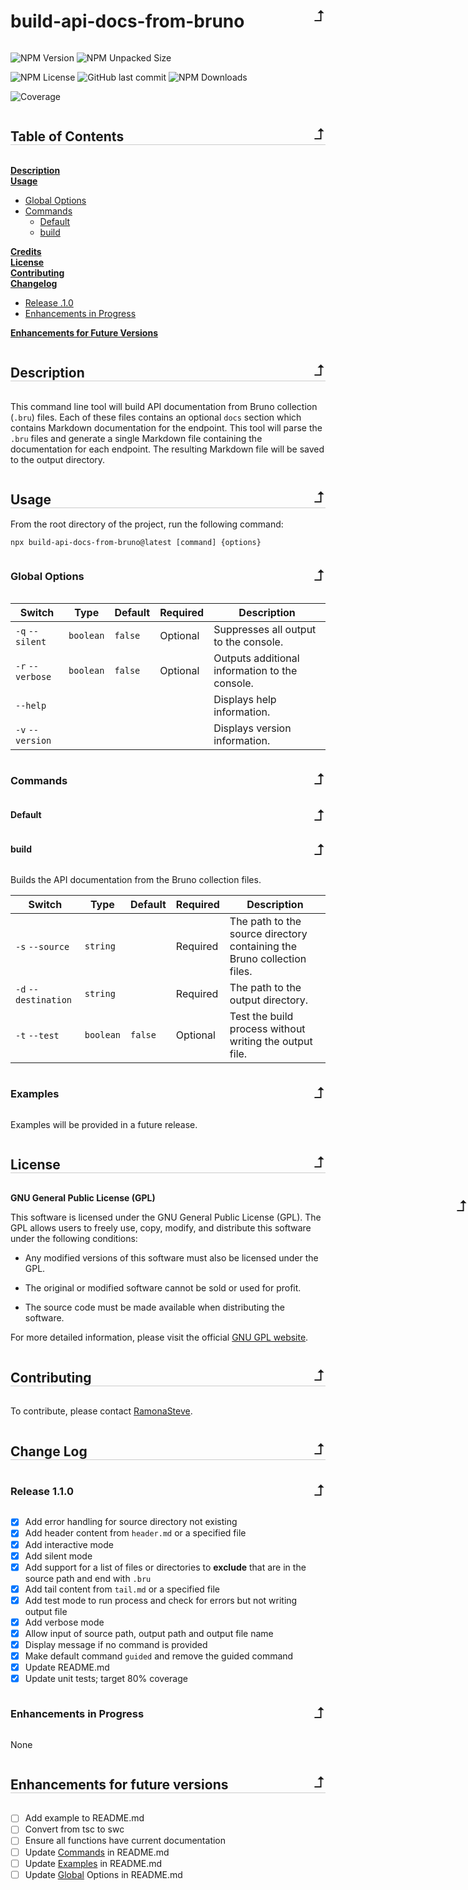 <style>
  .back-to-top {
    font-size: 24px;
    margin-left: auto;
    position: absolute;
    right: 0;
    text-decoration: none;
    top: 50%;
    transform: translateY(-50%) scale(1, -1);
  }

  h2 {
    border-bottom: 1px solid #ccc;
    flex: 1;
  }

  .header-wrapper {
    align-items: center;
    display: flex;
    justify-content: space-between;
    position: relative;
    width: 100%;
  }
</style>

<div class="header-wrapper">
  <h1 id="top">build-api-docs-from-bruno</h1>
  <a class="back-to-top" href="#top">&#x21B4;</a>
</div>

![NPM Version](https://img.shields.io/npm/v/build-api-docs-from-bruno)
![NPM Unpacked Size](https://img.shields.io/npm/unpacked-size/build-api-docs-from-bruno)

![NPM License](https://img.shields.io/npm/l/build-api-docs-from-bruno)
![GitHub last commit](https://img.shields.io/github/last-commit/WorldOfMaze/build-api-docs-from-bruno)
![NPM Downloads](https://img.shields.io/npm/dw/build-api-docs-from-bruno)

![Coverage](./coverage/badge-statements.svg)

<div class="header-wrapper">
  <h2 id="toc">Table of Contents</h2>
  <a class="back-to-top" href="#top">&#x21B4;</a>
</div>

**[Description](#description)**<br> **[Usage](#usage)**<br>

- [Global Options](#global-options)<br>
- [Commands](#commands)<br>
  - [Default](#default)<br>
  - [build](#build)<br>

**[Credits](#credits)**<br> **[License](#license)**<br>
**[Contributing](#contributing)**<br> **[Changelog](#changelog)**<br>

- [Release .1.0](#release-1-1-1)<br>
- [Enhancements in Progress](#enhancement-in-progress)<br>

**[Enhancements for Future Versions](#enhancements-for-future-versions)**<br>

<div class="header-wrapper">
  <h2 id="description">Description</h2>
  <a class="back-to-top" href="#top">&#x21B4;</a>
</div>

This command line tool will build API documentation from Bruno collection
(`.bru`) files. Each of these files contains an optional `docs` section which
contains Markdown documentation for the endpoint. This tool will parse the
`.bru` files and generate a single Markdown file containing the documentation
for each endpoint. The resulting Markdown file will be saved to the output
directory.

<div class="header-wrapper">
  <h2 id="usage">Usage</h2>
  <a class="back-to-top" href="#top">&#x21B4;</a>
</div>
From the root directory of the project, run the following command:

`npx build-api-docs-from-bruno@latest [command] {options}`

<div class="header-wrapper">
  <h3 id="global-options">Global Options</h3>
  <a class="back-to-top" href="#top">&#x21B4;</a>
</div>

| Switch           | Type      | Default | Required | Description                                    |
| ---------------- | --------- | ------- | -------- | ---------------------------------------------- |
| `-q` `--silent`  | `boolean` | `false` | Optional | Suppresses all output to the console.          |
| `-r` `--verbose` | `boolean` | `false` | Optional | Outputs additional information to the console. |
| `--help`         |           |         |          | Displays help information.                     |
| `-v` `--version` |           |         |          | Displays version information.                  |

<div class="header-wrapper">
  <h3 id="commands">Commands</h3>
  <a class="back-to-top" href="#top">&#x21B4;</a>
</div>
<div class="header-wrapper">
  <h4 id="default">Default</h4>
  <a class="back-to-top" href="#top">&#x21B4;</a>
</div>

<div class="header-wrapper">
  <h4 id="build">build</h4>
  <a class="back-to-top" href="#top">&#x21B4;</a>
</div>

Builds the API documentation from the Bruno collection files.

| Switch               | Type      | Default | Required | Description                                                             |
| -------------------- | --------- | ------- | -------- | ----------------------------------------------------------------------- |
| `-s` `--source`      | `string`  |         | Required | The path to the source directory containing the Bruno collection files. |
| `-d` `--destination` | `string`  |         | Required | The path to the output directory.                                       |
| `-t` `--test`        | `boolean` | `false` | Optional | Test the build process without writing the output file.                 |

<div class="header-wrapper">
  <h3 id="examples">Examples</h3>
  <a class="back-to-top" href="#top">&#x21B4;</a>
</div>

Examples will be provided in a future release.

<div class="header-wrapper">
  <h2 id="license">License</h2>
  <a class="back-to-top" href="#top">&#x21B4;</a>
</div>

**GNU General Public License (GPL)**

This software is licensed under the GNU General Public License (GPL). The GPL allows users to freely use, copy, modify, and distribute this software under the following conditions:

  - Any modified versions of this software must also be licensed under the GPL.

  - The original or modified software cannot be sold or used for profit.

  - The source code must be made available when distributing the software.

For more detailed information, please visit the official [GNU GPL website](https://www.gnu.org/licenses/gpl-3.0.html).

<div class="header-wrapper">
  <h2 id="contributing">Contributing</h2>
  <a class="back-to-top" href="#top">&#x21B4;</a>
</div>

To contribute, please contact [RamonaSteve](mailto:steve@worldofmaze.us).

<div class="header-wrapper">
  <h2 id="changelog">Change Log</h2>
  <a class="back-to-top" href="#top">&#x21B4;</a>
</div>

<div class="header-wrapper">
  <h3 id="release-1-1-1">Release 1.1.0</h3>
  <a class="back-to-top" href="#top">&#x21B4;</a>
</div>

- [x] Add error handling for source directory not existing
- [x] Add header content from `header.md` or a specified file
- [x] Add interactive mode
- [x] Add silent mode
- [x] Add support for a list of files or directories to **exclude** that are in
      the source path and end with `.bru`
- [x] Add tail content from `tail.md` or a specified file
- [x] Add test mode to run process and check for errors but not writing output
      file
- [x] Add verbose mode
- [x] Allow input of source path, output path and output file name
- [x] Display message if no command is provided
- [x] Make default command `guided` and remove the guided command
- [x] Update README.md
- [x] Update unit tests; target 80% coverage

<div class="header-wrapper">
  <h3 id="enhancement-in-progress">Enhancements in Progress</h3>
  <a class="back-to-top" href="#top">&#x21B4;</a>
</div>

None

<div class="header-wrapper">
  <h2 id="enhancements-for-future-versions">Enhancements for future versions</h2>
  <a class="back-to-top" href="#top">&#x21B4;</a>
</div>

- [ ] Add example to README.md
- [ ] Convert from tsc to swc
- [ ] Ensure all functions have current documentation
- [ ] Update [Commands](#commands) in README.md
- [ ] Update [Examples](#examples) in README.md
- [ ] Update [Global](#global-options) Options in README.md

<a class="back-to-top" href="#top">&#x21B4;</a>
